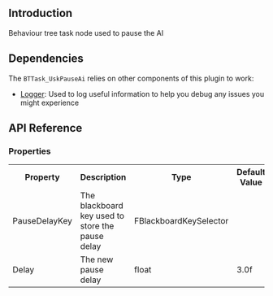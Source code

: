 ## Introduction
Behaviour tree task node used to pause the AI

## Dependencies
The <code>BTTask_UskPauseAi</code> relies on other components of this plugin to work:
<ul>
	<li><a href="../logger">Logger</a>: Used to log useful information to help you debug any issues you might experience</li>
</ul>

## API Reference
### Properties
<table>
	<tr>
		<th>Property</th>
		<th>Description</th>
		<th>Type</th>
		<th>Default Value</th>
	</tr>
	<tr>
		<td>PauseDelayKey</td>
		<td>The blackboard key used to store the pause delay</td>
		<td>FBlackboardKeySelector</td>
		<td></td>
	</tr>
	<tr>
		<td>Delay</td>
		<td>The new pause delay</td>
		<td>float</td>
		<td>3.0f</td>
	</tr>
</table>
